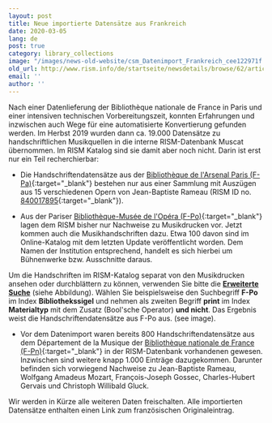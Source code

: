 ```yaml
---
layout: post
title: Neue importierte Datensätze aus Frankreich
date: 2020-03-05
lang: de
post: true
category: library_collections
image: "/images/news-old-website/csm_Datenimport_Frankreich_cee122971f.png"
old_url: http://www.rism.info/de/startseite/newsdetails/browse/62/article/64/new-imported-records-from-france.html
email: ''
author: ''
---
```


Nach einer Datenlieferung der Bibliothèque nationale de France in Paris und einer intensiven technischen Vorbereitungszeit, konnten Erfahrungen und inzwischen auch Wege für eine automatisierte Konvertierung gefunden werden. Im Herbst 2019 wurden dann ca. 19.000 Datensätze zu handschriftlichen Musikquellen in die interne RISM-Datenbank Muscat übernommen. Im RISM Katalog sind sie damit aber noch nicht. Darin ist erst nur ein Teil recherchierbar:

- Die Handschriftendatensätze aus der [Bibliothèque de l'Arsenal Paris (F-Pa)](https://opac.rism.info/search?View=rism&siglum=F-Pa){:target="_blank"} bestehen nur aus einer Sammlung mit Auszügen aus 15 verschiedenen Opern von Jean-Baptiste Rameau (RISM ID no. [840017895](https://opac.rism.info/search?id=840017895&View=rism){:target="_blank"}).

- Aus der Pariser [Bibliothèque-Musée de l'Opéra (F-Po)](https://opac.rism.info/search?View=rism&siglum=F-Po){:target="_blank"} lagen dem RISM bisher nur Nachweise zu Musikdrucken vor. Jetzt kommen auch die Musikhandschriften dazu. Etwa 100 davon sind im Online-Katalog mit dem letzten Update veröffentlicht worden. Dem Namen der Institution entsprechend, handelt es sich hierbei um Bühnenwerke bzw. Ausschnitte daraus.

Um die Handschriften im RISM-Katalog separat von den Musikdrucken ansehen oder durchblättern zu können, verwenden Sie bitte die [**Erweiterte Suche**](https://opac.rism.info/advanced-search) (siehe Abbildung). Wählen Sie beispielsweise den Suchbegriff **F-Po** im Index **Bibliothekssigel** und nehmen als zweiten Begriff **print** im Index **Materialtyp** mit dem Zusatz (Bool'sche Operator) **und nicht**. Das Ergebnis weist die Handschriftendatensätze aus F-Po aus. (see image).

- Vor dem Datenimport waren bereits 800 Handschriftendatensätze aus dem Département de la Musique der [Bibliothèque nationale de France (F-Pn)](https://opac.rism.info/search?View=rism&siglum=F-Pn){:target="_blank"} in der RISM-Datenbank vorhandenen gewesen. Inzwischen sind weitere knapp 1.000 Einträge dazugekommen. Darunter befinden sich vorwiegend Nachweise zu Jean-Baptiste Rameau, Wolfgang Amadeus Mozart, François-Joseph Gossec, Charles-Hubert Gervais und Christoph Willibald Gluck.

Wir werden in Kürze alle weiteren Daten freischalten. Alle importierten Datensätze enthalten einen Link zum französischen Originaleintrag.


